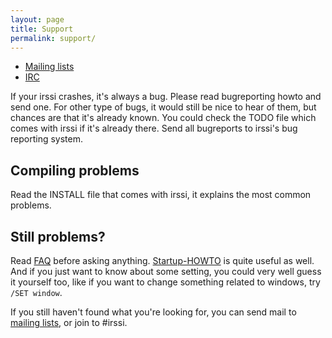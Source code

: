```yaml
---
layout: page
title: Support
permalink: support/
---
```


- [Mailing lists](mailinglists)
- [IRC](irc)

If your irssi crashes, it's always a bug. Please read bugreporting howto
and send one. For other type of bugs, it would still be nice to hear of them,
but chances are that it's already known. You could check the TODO file which
comes with irssi if it's already there. Send all bugreports to irssi's bug
reporting system.

Compiling problems
------------------

Read the INSTALL file that comes with irssi, it explains the most common
problems.

Still problems?
---------------

Read [FAQ]()
before asking anything.
[Startup-HOWTO]() is quite useful as well.
And if you just want to know about some setting, you could very well guess
it yourself too, like if you want to change something related to windows,
try `/SET window`.

If you still haven't found what you're looking for, you can send mail to
[mailing lists](mailinglists/), or join to #irssi.
